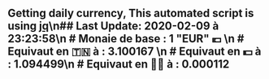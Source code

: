 ## Getting daily currency, This automated script is using [jq](https://stedolan.github.io/jq/)\n## Last Update:  2020-02-09 à 23:23:58\n # Monaie de base : 1 "EUR" 💶 \n # Equivaut en 🇹🇳 à :  3.100167 \n # Equivaut en 💵 à : 1.094499\n # Equivaut en 🐱‍💻 à :  0.000112
